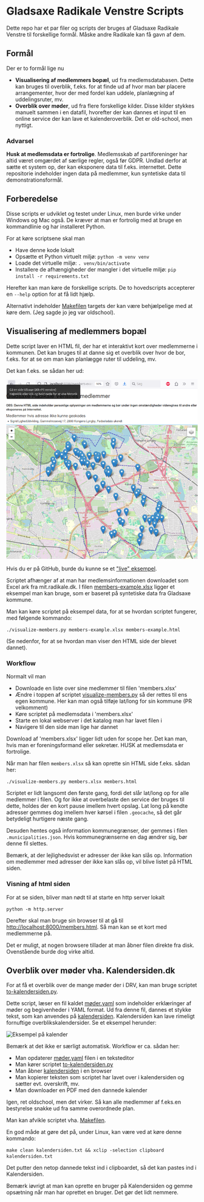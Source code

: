 # Gladsaxe Radikale Venstre Scripts

Dette repo har et par filer og scripts der bruges af Gladsaxe Radikale Venstre til forskellige formål. Måske andre Radikale kan få gavn af dem.

## Formål

Der er to formål lige nu

* **Visualisering af medlemmers bopæl**, ud fra medlemsdatabasen. Dette kan bruges til overblik, f.eks. for at finde ud af hvor man bør placere arrangementer, hvor der med fordel kan uddele, planlægning af uddelingsruter, mv.
* **Overblik over møder**, ud fra flere forskellige kilder. Disse kilder stykkes manuelt sammen i en datafil, hvorefter der kan dannes et input til en online service der kan lave et kalenderoverblik. Det er old-school, men nyttigt.

### Advarsel

**Husk at medlemsdata er fortrolige**. Medlemsskab af partiforeninger har altid været omgærdet af særlige regler, også før GDPR. Undlad derfor at sætte et system op, der kan eksponere data til f.eks. internettet. Dette repositorie indeholder ingen data på medlemmer, kun syntetiske data til demonstrationsformål.


## Forberedelse

Disse scripts er udviklet og testet under Linux, men burde virke under Windows og Mac også. De kræver at man er fortrolig med at bruge en kommandlinie og har installeret Python.

For at køre scriptsene skal man 

* Have denne kode lokalt
* Opsætte et Python virtuelt miljø: `python -m venv venv`
* Loade det virtuelle miljø: `. venv/bin/activate`
* Installere de afhængigheder der mangler i det virtuelle miljø: `pip install -r requirements.txt`

Herefter kan man køre de forskellige scripts. De to hovedscripts accepterer en  `--help` option for at få lidt hjælp.

Alternativt indeholder [Makefilen](Makefile) targets der kan være behjælpelige med at køre dem. (Jeg sagde jo jeg var oldschool).


## Visualisering af medlemmers bopæl

Dette script laver en HTML fil, der har et interaktivt kort over medlemmerne i kommunen. Det kan bruges til at danne sig et overblik over hvor de bor, f.eks. for at se om man kan planlægge ruter til uddeling, mv.

Det kan f.eks. se sådan her ud: 

![](images/members-example.png)

Hvis du er på GitHub, burde du kunne se et ["live" eksempel](members-example.html).

Scriptet afhænger af at man har medlemsinformationen downloadet som Excel ark fra mit.radikale.dk. I filen [members-example.xlsx](members-example.xlsx) ligger et eksempel man kan bruge, som er baseret på syntetiske data fra Gladsaxe kommune.

Man kan køre scriptet på eksempel data, for at se hvordan scriptet fungerer, med følgende kommando:
```
./visualize-members.py members-example.xlsx members-example.html
```

(Se nedenfor, for at se hvordan man viser den HTML side der blevet dannet).

### Workflow

Normalt vil man

* Downloade en liste over sine medlemmer til filen 'members.xlsx'
* Ændre i toppen af scriptet [visualize-members.py](visualize-members.py) så der rettes til ens egen kommune. Her kan man også tilføje lat/long for sin kommune (PR velkomment)
* Køre scriptet på medlemsdata i 'members.xlsx'
* Starte en lokal webserver i det katalog man har lavet filen i
* Navigere til den side man lige har dannet

Download af 'members.xlsx' ligger lidt uden for scope her. Det kan man, hvis man er foreningsformand eller sekretær. HUSK at medlemsdata er fortrolige.

Når man har filen `members.xlsx` så kan oprette sin HTML side f.eks. sådan her:

```
./visualize-members.py members.xlsx members.html
```

Scriptet er lidt langsomt den første gang, fordi det slår lat/long op for alle medlemmer i filen. Og for ikke at overbelaste den service der bruges til dette, holdes der en kort pause imellem hvert opslag. Lat long på kendte adresser gemmes dog imellem hver kørsel i filen `.geocache`, så det går betydeligt hurtigere næste gang.

Desuden hentes også information kommunegrænser, der gemmes i filen `.municipalities.json`. Hvis kommunegrænserne en dag ændrer sig, bør denne fil slettes.

Bemærk, at der lejlighedsvist er adresser der ikke kan slås op. Information om medlemmer med adresser der ikke kan slås op, vil blive listet på HTML siden.

### Visning af html siden

For at se siden, bliver man nødt til at starte en http server lokalt

```
python -m http.server
```

Derefter skal man bruge sin browser til at gå til [http://localhost:8000/members.html](http://localhost:8000/members.html). Så man kan se et kort med medlemmerne på.

Det er muligt, at nogen browsere tillader at man åbner filen direkte fra disk. Ovenstående burde dog virke altid.


## Overblik over møder vha. Kalendersiden.dk

For at få et overblik over de mange møder der i DRV, kan man bruge scriptet [to-kalendersiden.py](to-kalendersiden.py).

Dette script, læser en fil kaldet [møder.yaml](møder.yaml) som indeholder erklæringer af møder og begivenheder i YAML format. Ud fra denne fil, dannes et stykke tekst, som kan anvendes på [kalendersiden](https://www.kalendersiden.dk/). Kalendersiden kan lave rimeligt fornuftige overblikskalendersider. Se et eksempel herunder:

![Eksempel på kalender](images/overblik-over-møder-eksempel.png)

Bemærk at det ikke er særligt automatisk. Workflow er ca. sådan her:

* Man opdaterer [møder.yaml](møder.yaml) filen i en teksteditor
* Man kører scriptet [to-kalendersiden.py](to-kalendersiden.py)
* Man åbner [kalendersiden](https://www.kalendersiden.dk/) i en browser
* Man kopierer teksten som scriptet har lavet over i kalendersiden og sætter evt. overskrift, mv.
* Man downloader en PDF med den dannede kalender

Igen, ret oldschool, men det virker. Så kan alle medlemmer af f.eks.en bestyrelse snakke ud fra samme overordnede plan.

Man kan afvikle scriptet vha. [Makefilen](Makefile).

En god måde at gøre det på, under Linux, kan være ved at køre denne kommando:

```
make clean kalendersiden.txt && xclip -selection clipboard kalendersiden.txt
```

Det putter den netop dannede tekst ind i clipboardet, så det kan pastes ind i Kalendersiden.

Bemærk iøvrigt at man kan oprette en bruger på Kalendersiden og gemme opsætning når man har oprettet en bruger. Det gør det lidt nemmere.
